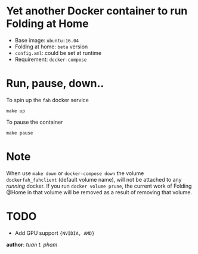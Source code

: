 Yet another Docker container to run Folding at Home
===================================================
* Base image: `ubuntu:16.04`
* Folding at home: `beta` version
* `config.xml`: could be set at runtime
* Requirement: `docker-compose`

Run, pause, down..
==================
To spin up the `fah` docker service
```
make up
```
To pause the container
```
make pause
```

Note
====
When use `make down` or `docker-compose down` the volume
`dockerfah_fahclient` (default volume name), will not be attached to any *running* docker. If you run `docker volume
prune`, the current work of Folding @Home in that volume will be removed as a result of removing that volume.


TODO
====
* Add GPU support `{NVIDIA, AMD}`

__author__: *tuan t. pham*
